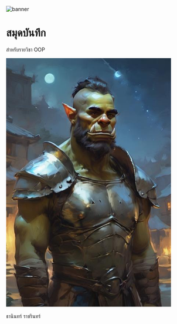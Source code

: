 ![banner]([https://encrypted-tbn0.gstatic.com/images?q=tbn:ANd9GcTlfudctX7XshszKq6fJyzllwgH2M269x8lOA&usqp=CAU](https://image.civitai.com/xG1nkqKTMzGDvpLrqFT7WA/787237f9-4c81-4f27-8fbd-f8da87fe3ef0/width=657.6923076923076/BC41505053F62845C2D69752E6EAB617A0DACDFDBD7E89946DB7FB8311C992CC.jpeg)https://image.civitai.com/xG1nkqKTMzGDvpLrqFT7WA/787237f9-4c81-4f27-8fbd-f8da87fe3ef0/width=657.6923076923076/BC41505053F62845C2D69752E6EAB617A0DACDFDBD7E89946DB7FB8311C992CC)
# สมุดบันทึก

สำหรับรายวิชา OOP

![download banner](banner.jpg)

ธานินทร์ ราชรินทร์ 

